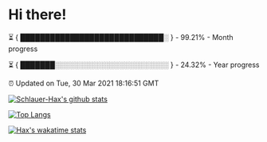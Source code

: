 # Hi there!

⏳ { █████████████████████████████░ } - 99.21% - Month progress

⏳ { ███████░░░░░░░░░░░░░░░░░░░░░░░ } - 24.32% - Year progress

⏰ Updated on Tue, 30 Mar 2021 18:16:51 GMT


[![Schlauer-Hax's github stats](https://github-readme-stats.vercel.app/api?username=Schlauer-Hax&show_icons=true&theme=dark&count_private=true)](https://github.com/Schlauer-Hax)


[![Top Langs](https://github-readme-stats.vercel.app/api/top-langs/?username=Schlauer-Hax&layout=compact&theme=dark)](https://github.com/Schlauer-Hax?tab=repositories)


[![Hax's wakatime stats](https://github-readme-stats.vercel.app/api/wakatime?username=Hax&theme=dark)](https://wakatime.com/@Hax)

